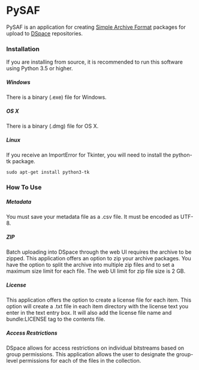 # PySAF
PySAF is an application for creating [Simple Archive Format](https://wiki.duraspace.org/display/DSDOC5x/Importing+and+Exporting+Items+via+Simple+Archive+Format#ImportingandExportingItemsviaSimpleArchiveFormat-DSpaceSimpleArchiveFormat) packages for upload to [DSpace](http://dspace.org/) repositories.

### Installation

If you are installing from source, it is recommended to run this software using Python 3.5 or higher.

##### Windows

There is a binary (.exe) file for Windows.

##### OS X

There is a binary (.dmg) file for OS X.

##### Linux

If you receive an ImportError for Tkinter, you will need to install the python-tk package.

```
sudo apt-get install python3-tk
```

### How To Use

##### Metadata

You must save your metadata file as a .csv file. It must be encoded as UTF-8.

##### ZIP

Batch uploading into DSpace through the web UI requires the archive to be zipped. This application offers an option to zip your archive packages. You have the option to split the archive into multiple zip files and to set a maximum size limit for each file. The web UI limit for zip file size is 2 GB.

##### License

This application offers the option to create a license file for each item. This option will create a .txt file in each item directory with the license text you enter in the text entry box. It will also add the license file name and bundle:LICENSE tag to the contents file.

##### Access Restrictions

DSpace allows for access restrictions on individual bitstreams based on group permissions. This application allows the user to designate the group-level permissions for each of the files in the collection.
